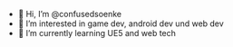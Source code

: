 - 👋 Hi, I’m @confusedsoenke
- 👀 I’m interested in game dev, android dev und web dev
- 🌱 I’m currently learning UE5 and web tech

